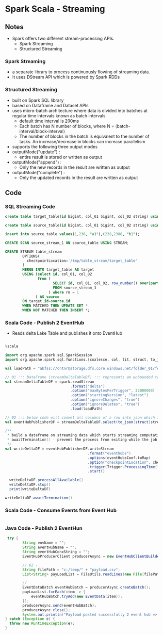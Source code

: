 
# Spark Scala - Streaming

## Notes

- Spark offers two different stream-processing APIs.
  - Spark Streaming 
  - Structured Streaming

### Spark Streaming
- a separate library to process continuously flowing of streaming data.
- It uses DStream API which is powered by Spark RDDs

### Structured Streaming
- built on Spark SQL library
- based on Dataframe and Dataset APIs
- uses micro-batch architecture where data is divided into batches at regular time intervals known as batch intervals
  - default time interval is 200ms
  - Each batch has N number of blocks, where N = (batch-interval/block-interval)
  - The number of blocks in the batch is equivalent to the number of tasks. An increase/decrease in blocks can increase parallelism
-  supports the following three output modes
  - outputMode("update") :
    - entire result is stored or written as output
  - outputMode("append") :
    - Only the new records in the result are written as output
  - outputMode("complete") :
    - Only the updated records in the result are written as output

## Code

### SQL Streaming Code 


```sql
create table target_table(id bigint, col_01 bigint, col_02 string) using delta;

create table source_table(id bigint, col_01 bigint, col_02 string) using delta;

insert into source_table values(1,238, "a1"),(238,2388, "b1");

CREATE SCAN source_stream_1 ON source_table USING STREAM;

CREATE STREAM table_stream
        OPTIONS(
          checkpointLocation='/tmp/table_stream/target_table'
        )
        MERGE INTO target_table AS target
        USING (select id, col_01, col_02 
               from (
                      SELECT id, col_01, col_02, row_number() over(partition by key order by value) as rn  
                      FROM source_stream_1
                    ) where rn = 1
              ) AS source
        ON target.id=source.id
        WHEN MATCHED THEN UPDATE SET *
        WHEN NOT MATCHED THEN INSERT *;
```


### Scala Code - Publish 2 EventHub

- Reads delta Lake Table and publishes it onto EventHub

```scala

%scala

import org.apache.spark.sql.SparkSession
import org.apache.spark.sql.functions.{coalesce, col, lit, struct, to_json}

val loadPath = "abfss://cntnr@storage.dfs.core.windows.net/folder_01/folder_01/tweets_payloads"

// 01 ::: DataFrame (streamDeltaTableDF) ::: represents an unbounded table containing the streaming text data
val streamDeltaTableDF = spark.readStream
                              .format("delta")
                              .option("maxBytesPerTrigger", 32000000)
                              .option("startingVersion", "latest")
                              .option("ignoreChanges", "true")
                              .option("ignoreDeletes", "true")
                              .load(loadPath)

// 02 ::: below code will convet all columns of a row into json which is  streaming DataFrame 
val eventHubPublisherDF = streamDeltaTableDF.select(to_json(struct(streamDeltaTableDF.columns.map{c => coalesce(col(c), lit("")).as(c)}:_*)).as("body"))

/**
 * build a dataframe on streaming data which starts streaming computation using start())
 * awaitTermination() - prevent the process from exiting while the job is active.
 */
val writeDeltaDF = eventHubPublisherDF.writeStream
                                      .format("eventhubs")
                                      .options(eventHubsConf.toMap)
                                      .option("checkpointLocation", checkpointLocation)
                                      .trigger(Trigger.ProcessingTime("5 seconds"))
                                      .start()

  writeDeltaDF.processAllAvailable()
  writeDeltaDF.stop()  
  print(writeDeltaDF)

writeDeltaDF.awaitTermination()
```

### Scala Code - Consume Events from Event Hub

```scala
```


### Java Code - Publish 2 EventHun

```java
 try {
        String envName = "";
        String eventHubName = "";
        String eventHubConxString = "";
        EventHubProducerClient producerAsync = new EventHubClientBuilder().connectionString(eventHubConxString, eventHubName).buildProducerClient();

        // 02 -
        String filePath = "c:/temp/" + "payload.csv";
        List<String> payLoadList = FileUtils.readLines(new File(filePath), StandardCharsets.UTF_8);

        //
        EventDataBatch eventHubBatch = producerAsync.createBatch();
        payLoadList.forEach(item -> {
            eventHubBatch.tryAdd(new EventData(item));
        });
        producerAsync.send(eventHubBatch);
        producerAsync.close();
        System.out.println("Payload posted successfully 2 event hub => " + eventHubName + " && total messages =  " + payLoadList.size());
} catch (Exception e) {
  throw new RuntimeException(e);
}
```

